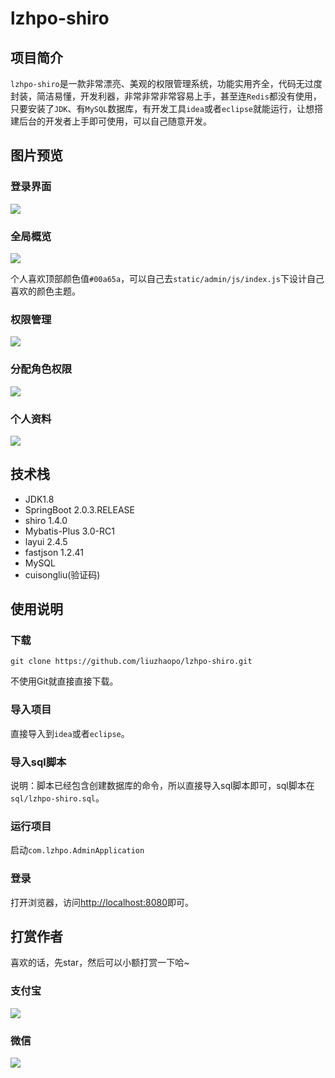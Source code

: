 # lzhpo-shiro

## 项目简介

`lzhpo-shiro`是一款非常漂亮、美观的权限管理系统，功能实用齐全，代码无过度封装，简洁易懂，开发利器，非常非常非常容易上手，甚至连`Redis`都没有使用，只要安装了`JDK`、有`MySQL`数据库，有开发工具`idea`或者`eclipse`就能运行，让想搭建后台的开发者上手即可使用，可以自己随意开发。

## 图片预览

### 登录界面

![](http://cdn.liuzhaopo.top/lzhpo-shiro-login.png)

### 全局概览

![](http://cdn.liuzhaopo.top/lzhpo-shiro-%E6%9B%B4%E6%8D%A2%E7%9A%AE%E8%82%A4.png)

个人喜欢顶部颜色值`#00a65a`，可以自己去`static/admin/js/index.js`下设计自己喜欢的颜色主题。

### 权限管理

![](http://cdn.liuzhaopo.top/lzhpo-shiro-%E6%9D%83%E9%99%90%E7%AE%A1%E7%90%86.png)

### 分配角色权限

![](http://cdn.liuzhaopo.top/lzhpo-shiro-%E5%88%86%E9%85%8D%E8%A7%92%E8%89%B2%E6%9D%83%E9%99%902.png)

### 个人资料

![](http://cdn.liuzhaopo.top/lzhpo-shiro-%E4%B8%AA%E4%BA%BA%E8%B5%84%E6%96%99.png)

## 技术栈

-   JDK1.8
-   SpringBoot 2.0.3.RELEASE
-   shiro 1.4.0
-   Mybatis-Plus 3.0-RC1
-   layui 2.4.5
-   fastjson 1.2.41
-   MySQL
-   cuisongliu(验证码)

## 使用说明

### 下载

```
git clone https://github.com/liuzhaopo/lzhpo-shiro.git
```

不使用Git就直接直接下载。

### 导入项目

直接导入到`idea`或者`eclipse`。

### 导入sql脚本

说明：脚本已经包含创建数据库的命令，所以直接导入sql脚本即可，sql脚本在`sql/lzhpo-shiro.sql`。

### 运行项目

启动`com.lzhpo.AdminApplication`

### 登录

打开浏览器，访问[http://localhost:8080](http://localhost:8080)即可。

## 打赏作者

喜欢的话，先star，然后可以小额打赏一下哈~

### 支付宝

![](http://cdn.liuzhaopo.top/%E6%94%AF%E4%BB%98%E5%AE%9D.png)

### 微信

![](http://cdn.liuzhaopo.top/%E5%BE%AE%E4%BF%A1.png)

